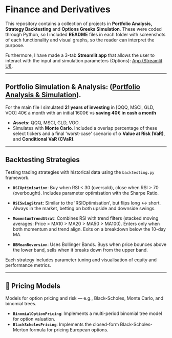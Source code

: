 # Finance and Derivatives

This repository contains a collection of projects in **Portfolio Analysis, Strategy Backtesting** and **Options Greeks Simulation**. These were coded through Python, so I included **README** files in each folder with screenshots of each functionality and visual graphs, so the reader can interpret the purpose.

Furthermore, I have made a 3-tab **Streamlit app** that allows the user to interact with the input and simulation parameters (Options): [App (Streamlit UI)](OptionGreeksSimulator/README.md).

---

## Portfolio Simulation & Analysis: ([Portfolio Analysis & Simulation](https://github.com/leowu06/Quant_Finance_Project/tree/1e122639db5233b4c7780bbd1587d137db01a67f/Portfolio%20Analysis%20%26%20Simulation)).
For the main file I simulated **21 years of investing** in [QQQ, MSCI, GLD, VOO] 40€ a month with an initial 1600€ vs **saving 40€ in cash a month**
- **Assets:** QQQ, MSCI, GLD, VOO.
- Simulates with **Monte Carlo**. Included a overlap percentage of these select tickers and a final 'worst-case' scenario of α **Value at Risk (VaR)**, and **Conditional VaR (CVaR)**.

---

## Backtesting Strategies

Testing trading strategies with historical data using the `backtesting.py` framework.

- **`RSIOptimisation`**:
  Buy when RSI < 30 (oversold), close when RSI > 70 (overbought). Includes parameter optimisation with the Sharpe Ratio.

- **`RSISwingStrat`**:
  Similar to the 'RSIOptimisation', but flips long ↔ short. Always in the market, betting on both upside and downside swings.

- **`MomentumTrendStrat`**:
  Combines RSI with trend filters (stacked moving averages: Price > MA10 > MA20 > MA50 > MA100). Enters only when both momentum and trend align. Exits on a breakdown below the 10-day MA.

- **`BBMeanReversion`**:
  Uses Bollinger Bands. Buys when price bounces above the lower band, sells when it breaks down from the upper band.

Each strategy includes parameter tuning and visualisation of equity and performance metrics.

---

## 💸 Pricing Models

Models for option pricing and risk — e.g., Black-Scholes, Monte Carlo, and binomial trees.

- **`BinomialOptionPricing`**: Implements a multi-period binomial tree model for option valuation.
- **`BlackScholesPricing`**: Implements the closed-form Black-Scholes-Merton formula for pricing European options.
